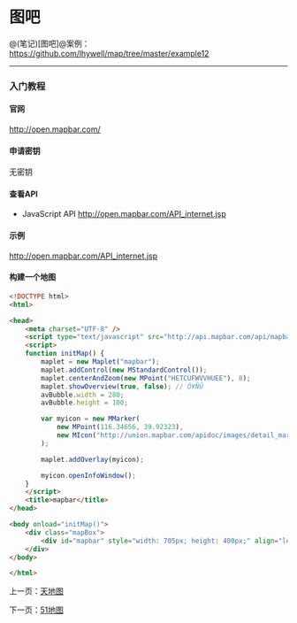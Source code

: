 图吧
====================

@(笔记)[图吧]@案例：https://github.com/lhywell/map/tree/master/example12

-------------------

### 入门教程

#### 官网
http://open.mapbar.com/

#### 申请密钥
无密钥

#### 查看API
- JavaScript API
http://open.mapbar.com/API_internet.jsp


#### 示例
http://open.mapbar.com/API_internet.jsp

#### 构建一个地图

```html
<!DOCTYPE html>
<html>

<head>
    <meta charset="UTF-8" />
    <script type="text/javascript" src="http://api.mapbar.com/api/mapbar31.2.js"></script>
    <script>
    function initMap() {
        maplet = new Maplet("mapbar");
        maplet.addControl(new MStandardControl());
        maplet.centerAndZoom(new MPoint("HETCUFWVVHUEE"), 8);
        maplet.showOverview(true, false); // Ó¥ÑÛ
        avBubble.width = 280;
        avBubble.height = 100;

        var myicon = new MMarker(
            new MPoint(116.34656, 39.92323),
            new MIcon("http://union.mapbar.com/apidoc/images/detail_mark.gif", 24, 24)
        );

        maplet.addOverlay(myicon);

        myicon.openInfoWindow();
    }
    </script>
    <title>mapbar</title>
</head>

<body onload="initMap()">
    <div class="mapBox">
        <div id="mapbar" style="width: 705px; height: 400px;" align="left"></div>
    </div>
</body>

</html>
```

上一页：[天地图](https://github.com/lhywell/map/blob/master/1.8README.md)

下一页：[51地图](https://github.com/lhywell/map/blob/master/1.901README.md)